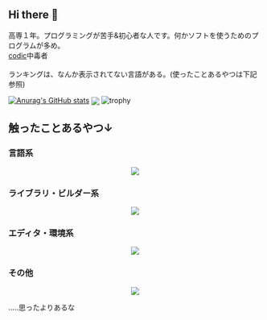 ## Hi there 👋

高専１年。プログラミングが苦手&初心者な人です。何かソフトを使うためのプログラムが多め。<br><a href="https://codic.jp/">codic</a>中毒者<br><br>ランキングは、なんか表示されてない言語がある。(使ったことあるやつは下記参照)　　　　　　　　　　　　　<br>

[![Anurag's GitHub stats](https://github-readme-stats.vercel.app/api?username=rintaro-s&ja)](https://github.com/anuraghazra/github-readme-stats)
<img  align="center"  src="https://github-readme-stats.anuraghazra1.vercel.app/api/top-langs/?username=rintaro-s&no-bg=true&no-frame=true&langs_count=30&hide=html,css,java&layout=compact"/>
![trophy](https://github-profile-trophy.vercel.app/?username=rintaro-s)
<h2>触ったことあるやつ↓</h2>
<h3>言語系</h3>
<p align="center">
  <a href="https://skillicons.dev">
    <img src="https://skillicons.dev/icons?i=py,pytorch,r,ts,vue,js,html,css,c,cs,cpp,java,kotlin,mysql,php,powershell,cmake,dart" />
  </a>
</p>
<h3>ライブラリ・ビルダー系</h3>
<p align="center">
  <a href="https://skillicons.dev">
    <img src="https://skillicons.dev/icons?i=flutter,arduino,cmake,docker,dotnet,git,gradle,jquery,mysql,nodejs,npm,opencv" />
  </a>
</p>
<h3>エディタ・環境系</h3>
<p align="center">
  <a href="https://skillicons.dev">
    <img src="https://skillicons.dev/icons?i=arduino,idea,discord,mysql,npm,powershell,raspberrypi,replit,unity,vim,visualstudio,vscode" />
  </a>
</p>
<h3>その他</h3>
<p align="center">
  <a href="https://skillicons.dev">
    <img src="https://skillicons.dev/icons?i=blender,cloudflare,debian,discord,github,kali,linux,mint,raspberrypi,redhat,ubuntu,wordpress" />
  </a>
</p>
.....思ったよりあるな
